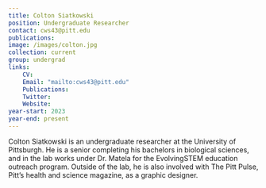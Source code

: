 ```yaml
---
title: Colton Siatkowski
position: Undergraduate Researcher
contact: cws43@pitt.edu
publications: 
image: /images/colton.jpg
collection: current
group: undergrad
links:
    CV:
    Email: "mailto:cws43@pitt.edu"
    Publications: 
    Twitter: 
    Website: 
year-start: 2023
year-end: present
---
```

Colton Siatkowski is an undergraduate researcher at the University of Pittsburgh. He is a senior completing his bachelors in biological sciences, and in the lab works under Dr. Matela for the EvolvingSTEM education outreach program. Outside of the lab, he is also involved with The Pitt Pulse, Pitt’s health and science magazine, as a graphic designer.

